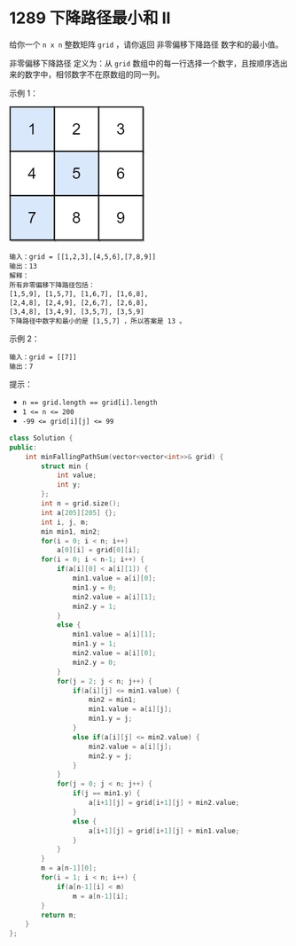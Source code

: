 # 1289 下降路径最小和 II

给你一个 `n x n` 整数矩阵 `grid` ，请你返回 非零偏移下降路径 数字和的最小值。

非零偏移下降路径 定义为：从 `grid` 数组中的每一行选择一个数字，且按顺序选出来的数字中，相邻数字不在原数组的同一列。

示例 1：

![1289](../Src/image/1289.jpg)

    输入：grid = [[1,2,3],[4,5,6],[7,8,9]]
    输出：13
    解释：
    所有非零偏移下降路径包括：
    [1,5,9], [1,5,7], [1,6,7], [1,6,8],
    [2,4,8], [2,4,9], [2,6,7], [2,6,8],
    [3,4,8], [3,4,9], [3,5,7], [3,5,9]
    下降路径中数字和最小的是 [1,5,7] ，所以答案是 13 。

示例 2：

    输入：grid = [[7]]
    输出：7
 

提示：

- `n == grid.length == grid[i].length`
- `1 <= n <= 200`
- `-99 <= grid[i][j] <= 99`

```cpp
class Solution {
public:
    int minFallingPathSum(vector<vector<int>>& grid) {
        struct min {
            int value;
            int y;
        };
        int n = grid.size();
        int a[205][205] {};
        int i, j, m;
        min min1, min2;
        for(i = 0; i < n; i++)
            a[0][i] = grid[0][i];
        for(i = 0; i < n-1; i++) {
            if(a[i][0] < a[i][1]) {
                min1.value = a[i][0];
                min1.y = 0;
                min2.value = a[i][1];
                min2.y = 1;
            }
            else {
                min1.value = a[i][1];
                min1.y = 1;
                min2.value = a[i][0];
                min2.y = 0;
            }
            for(j = 2; j < n; j++) {
                if(a[i][j] <= min1.value) {
                    min2 = min1;
                    min1.value = a[i][j];
                    min1.y = j;
                }
                else if(a[i][j] <= min2.value) {
                    min2.value = a[i][j];
                    min2.y = j;
                }
            }
            for(j = 0; j < n; j++) {
                if(j == min1.y) {
                    a[i+1][j] = grid[i+1][j] + min2.value;
                }
                else {
                    a[i+1][j] = grid[i+1][j] + min1.value;
                }
            }
        }
        m = a[n-1][0];
        for(i = 1; i < n; i++) {
            if(a[n-1][i] < m)
                m = a[n-1][i];
        }
        return m;
    }
};
```
